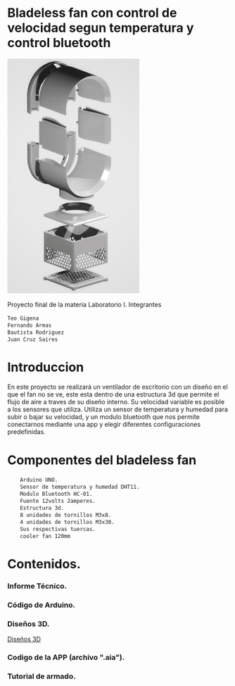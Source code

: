 # Bladeless fan con control de velocidad segun temperatura y control bluetooth
<img src="/1000018799.jpg" alt="Bladeless Fan" width="300"/>

Proyecto final de la materia Laboratorio I.
Integrantes

    Teo Gigena
    Fernando Armas
    Bautista Rodriguez
    Juan Cruz Saires

# Introduccion

En este proyecto se realizará un ventilador de escritorio con un diseño en el que el fan no se ve, este esta dentro de una estructura 3d que permite el flujo de aire a traves de su diseño interno. Su velocidad variable es posible a los sensores que utiliza. Utiliza un sensor de temperatura y humedad para subir o bajar su velocidad, y un modulo bluetooth que nos permite conectarnos mediante una app y elegir diferentes configuraciones predefinidas. 

# Componentes del bladeless fan
        
        Arduino UNO.
        Sensor de temperatura y humedad DHT11.
        Modulo Bluetooth HC-01.
        Fuente 12volts 2amperes.
        Estructura 3d.
        8 unidades de tornillos M3x8.
        4 unidades de tornillos M3x30.
        Sus respectivas tuercas.
        cooler fan 120mm 
    
# Contenidos.
### Informe Técnico.
### Código de Arduino.
### Diseños 3D.
[Diseños 3D](./Disenos3D/)
    
### Codigo de la APP (archivo ".aia").
### Tutorial de armado.
